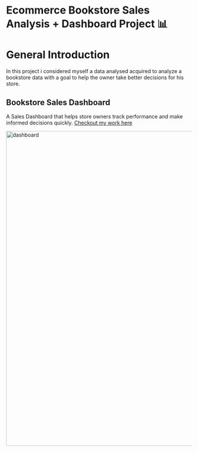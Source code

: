 # Ecommerce Bookstore Sales Analysis + Dashboard Project 📊

# General Introduction

In this project i considered myself a data analysed acquired to analyze a bookstore data with a goal to help the owner take better decisions for his store.

## Bookstore Sales Dashboard

A Sales Dashboard that helps store owners track performance and make informed decisions quickly.
[Checkout my work here](Project)

<img width="1892" height="855" alt="dashboard" src="https://github.com/user-attachments/assets/76ccd125-a462-445f-8f96-d6f0ee0e9d42" />
